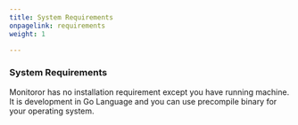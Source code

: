 ```yaml
---
title: System Requirements
onpagelink: requirements
weight: 1

---
```


### **System Requirements**

Monitoror has no installation requirement except you have running machine. It is development in Go Language and you can use precompile binary for your operating system.
